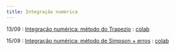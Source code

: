 ```yaml
---
title: Integração numérica
---
```


13/09
: [Integração numérica: método do Trapezio](https://youtu.be/D3oslO0nJvU)
  : [colab](https://colab.research.google.com/drive/1N0UHxO5H3UE3T3FWTh_Ezn5xbkjz298b?usp=sharing )
  
  

15/09
: [Integração numérica: método de Simpson + erros](https://youtu.be/PuoXz6Tlm3o)
  : [colab](https://colab.research.google.com/drive/1rfB_vgP7XyZbFnSYF7DgUzWvhc-3awgv#scrollTo=IAsOBonK871hg)
